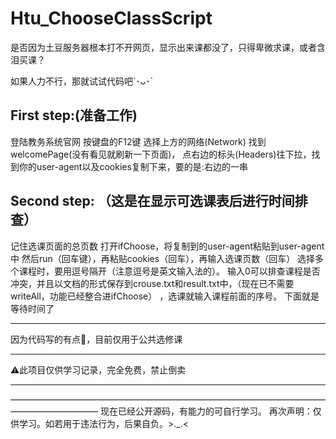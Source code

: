 # Htu_ChooseClassScript
是否因为土豆服务器根本打不开网页，显示出来课都没了，只得卑微求课，或者含泪买课？

如果人力不行，那就试试代码吧´･ᴗ･`
## First step:(准备工作)
登陆教务系统官网
按键盘的F12键
选择上方的网络(Network)
找到welcomePage(没有看见就刷新一下页面)，
点右边的标头(Headers)往下拉，找到你的user-agent以及cookies复制下来，要的是:右边的一串
## Second step: （这是在显示可选课表后进行时间排查）
记住选课页面的总页数
打开ifChoose，将复制到的user-agent粘贴到user-agent中
然后run（回车键），再粘贴cookies（回车），再输入选课页数（回车）
选择多个课程时，要用逗号隔开（注意逗号是英文输入法的）。
输入0可以排查课程是否冲突，并且以文档的形式保存到crouse.txt和result.txt中，（现在已不需要writeAll，功能已经整合进ifChoose）
，选课就输入课程前面的序号。
下面就是等待时间了

___________
因为代码写的有点💩，目前仅用于公共选修课
___
⚠️此项目仅供学习记录，完全免费，禁止倒卖
______________________________________________
——————————————————————————————————————————————
现在已经公开源码，有能力的可自行学习。
再次声明：仅供学习。如若用于违法行为，后果自负。>._.<
